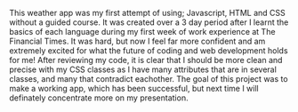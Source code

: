 This weather app was my first attempt of using; Javascript, HTML and CSS without a guided course. It was created over a 3 day period after I learnt the basics of each language during my first week of work experience at The Financial Times. It was hard, but now I feel far more confident and am extremely excited for what the future of coding and web development holds for me!
After reviewing my code, it is clear that I should be more clean and precise with my CSS classes as I have many attributes that are in several classes, and many that contradict eachother. The goal of this project was to make a working app, which has been successful, but next time I will definately concentrate more on my presentation.
